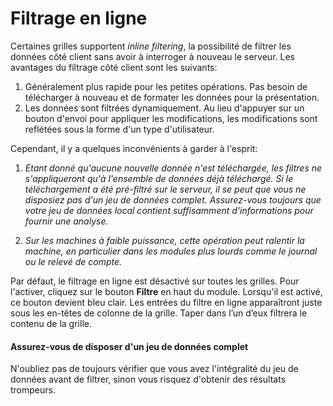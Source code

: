 # Filtrage en ligne

Certaines grilles supportent _inline filtering_, la possibilité de filtrer les données côté client sans avoir à interroger à nouveau le serveur. Les avantages du filtrage côté client sont les suivants:

1. Généralement plus rapide pour les petites opérations. Pas besoin de télécharger à nouveau et de formater les données pour la présentation.
2. Les données sont filtrées dynamiquement. Au lieu d'appuyer sur un bouton d'envoi pour appliquer les modifications, les modifications sont reflétées sous la forme d'un type d'utilisateur.

Cependant, il y a quelques inconvénients à garder à l'esprit:

1. _Etant donné qu'aucune nouvelle donnée n'est téléchargée, les filtres ne s'appliqueront qu'à l'ensemble de données déjà téléchargé. Si le téléchargement a été pré-filtré sur le serveur, il se peut que vous ne disposiez pas d'un jeu de données complet. Assurez-vous toujours que votre jeu de données local contient suffisamment d'informations pour fournir une analyse._

2. _Sur les machines à faible puissance, cette opération peut ralentir la machine, en particulier dans les modules plus lourds comme le journal ou le relevé de compte._

Par défaut, le filtrage en ligne est désactivé sur toutes les grilles. Pour l'activer, cliquez sur le bouton **Filtre** en haut du module. Lorsqu'il est activé, ce bouton devient bleu clair. Les entrées du filtre en ligne apparaîtront juste sous les en-têtes de colonne de la grille. Taper dans l’un d’eux filtrera le contenu de la grille.

<div class = "bs-callout bs-callout-warning">
<h4> Assurez-vous de disposer d'un jeu de données complet </h4>
N'oubliez pas de toujours vérifier que vous avez l'intégralité du jeu de données avant de filtrer, sinon vous risquez d'obtenir des résultats trompeurs.
</div>